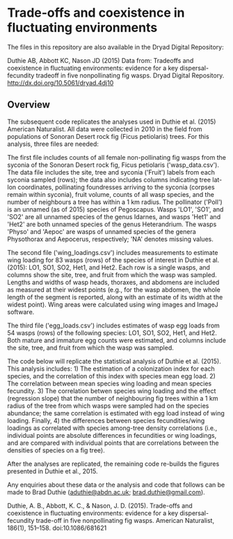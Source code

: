 Trade-offs and coexistence in fluctuating environments
=======================================================

The files in this repository are also available in the Dryad Digital Repository:

Duthie AB, Abbott KC, Nason JD (2015) Data from: Tradeoffs and coexistence in fluctuating environments: evidence for a key dispersal-fecundity tradeoff in five nonpollinating fig wasps. Dryad Digital Repository. http://dx.doi.org/10.5061/dryad.4dj10

Overview
-----------------------------------------

The subsequent code replicates the analyses used in Duthie et al. (2015) American Naturalist. All data were collected in 2010 in the field from populations of Sonoran Desert rock fig (Ficus petiolaris) trees. For this analysis, three files are needed:

The first file includes counts of all female non-pollinating fig wasps from the syconia of the Sonoran Desert rock fig, Ficus petiolaris ('wasp_data.csv'). The data file includes the site, tree and syconia ('Fruit') labels from each syconia sampled (rows); the data also includes columns indicating tree lat-lon coordinates, pollinating foundresses arriving to the syconia (corpses remain within syconia), fruit volume, counts of all wasp species, and the number of neighbours a tree has within a 1 km radius. The pollinator ('Poll') is an unnamed (as of 2015) species of Pegoscapus. Wasps 'LO1', 'SO1', and 'SO2' are all unnamed species of the genus Idarnes, and wasps 'Het1' and 'Het2' are both unnamed species of the genus Heterandrium. The wasps 'Physo' and 'Aepoc' are wasps of unnamed species of the genera Physothorax and Aepocerus, respectively; 'NA' denotes missing values.

The second file ('wing_loadings.csv') includes measurements to estimate wing loading for 83 wasps (rows) of the species of interest in Duthie et al. (2015): LO1, SO1, SO2, Het1, and Het2. Each row is a single wasps, and columns show the site, tree, and fruit from which the wasp was sampled. Lengths and widths of wasp heads, thoraxes, and abdomens are included as measured at their widest points (e.g., for the wasp abdomen, the whole length of the segment is reported, along with an estimate of its width at the widest point). Wing areas were calculated using wing images and ImageJ software.

The third file ('egg_loads.csv') includes estimates of wasp egg loads from 54 wasps (rows) of the following species:  LO1, SO1, SO2, Het1, and Het2. Both mature and immature egg counts were estimated, and columns include the site, tree, and fruit from which the wasp was sampled.

The code below will replicate the statistical analysis of Duthie et al. (2015). This analysis includes: 1) The estimation of a colonization index for each species, and the correlation of this index with species mean egg load. 2) The correlation between mean species wing loading and mean species fecundity. 3) The correlation betwen species wing loading and the effect (regression slope) that the number of neighbouring fig trees within a 1 km radius of the tree from which wasps were sampled had on the species abundance; the same correlation is estimated with egg load instead of wing loading. Finally, 4) the differences between species fecundities/wing loadings as correlated with species among-tree density correlations (i.e., individual points are absolute differences in fecundities or wing loadings, and are compared with individual points that are correlations between the densities of species on a fig tree).

After the analyses are replicated, the remaining code re-builds the figures presented in Duthie et al., 2015. 

Any enquiries about these data or the analysis and code that follows can be made to Brad Duthie (aduthie@abdn.ac.uk; brad.duthie@gmail.com).

Duthie, A. B., Abbott, K. C., & Nason, J. D. (2015). Trade-offs and coexistence in fluctuating environments: evidence for a key dispersal-fecundity trade-off in five nonpollinating fig wasps. American Naturalist, 186(1), 151–158. doi:10.1086/681621
